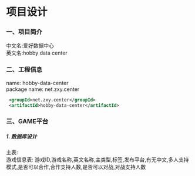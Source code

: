 # 项目设计

### 一、项目简介
中文名:爱好数据中心  
英文名:hobby data center

### 二、工程信息
name: hobby-data-center  
package name: net.zxy.center

```xml
 <groupId>net.zxy.center</groupId>
 <artifactId>hobby-data-center</artifactId>
```

### 三、GAME平台
##### 1. 数据库设计
主表:  
游戏信息表:
游戏ID,游戏名称,英文名称,主类型,标签,发布平台,有无中文,多人支持模式,是否可以合作,合作支持人数,是否可以对战,对战支持人数







